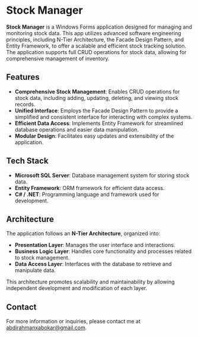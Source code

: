 # Stock Manager

**Stock Manager** is a Windows Forms application designed for managing and monitoring stock data. This app utilizes advanced software engineering principles, including N-Tier Architecture, the Facade Design Pattern, and Entity Framework, to offer a scalable and efficient stock tracking solution. The application supports full CRUD operations for stock data, allowing for comprehensive management of inventory.

## Features

- **Comprehensive Stock Management**: Enables CRUD operations for stock data, including adding, updating, deleting, and viewing stock records.
- **Unified Interface**: Employs the Facade Design Pattern to provide a simplified and consistent interface for interacting with complex systems.
- **Efficient Data Access**: Implements Entity Framework for streamlined database operations and easier data manipulation.
- **Modular Design**: Facilitates easy updates and extensibility of the application.

## Tech Stack

- **Microsoft SQL Server**: Database management system for storing stock data.
- **Entity Framework**: ORM framework for efficient data access.
- **C# / .NET**: Programming language and framework used for development.

## Architecture

The application follows an **N-Tier Architecture**, organized into:
- **Presentation Layer**: Manages the user interface and interactions.
- **Business Logic Layer**: Handles core functionality and processes related to stock management.
- **Data Access Layer**: Interfaces with the database to retrieve and manipulate data.

This architecture promotes scalability and maintainability by allowing independent development and modification of each layer.

## Contact

For more information or inquiries, please contact me at [abdirahmanxabokar@gmail.com](mailto:abdirahmanxabokar@gmail.com).
